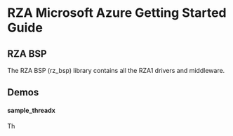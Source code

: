 # RZA Microsoft Azure Getting Started Guide

## RZA BSP

The RZA BSP (rz_bsp) library contains all the RZA1 drivers and middleware.

## Demos

 #### sample_threadx

Th

